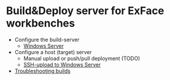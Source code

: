 # Build&Deploy server for ExFace workbenches

- Configure the build-server
	- [Windows Server](Build_server_setup/Windows_Server_as_build_server.md)
- Configure a host (target) server
	- Manual upload or push/pull deployment (TODO)
   	- [SSH-upload to Windows Server](Client_setup/Windows_Server_host_setup.md)
- [Troubleshooting builds](Troubleshooting_build.md)

